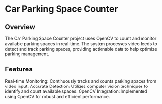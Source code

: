 # Car Parking Space Counter

## Overview

The Car Parking Space Counter project uses OpenCV to count and monitor available parking spaces in real-time. The system processes video feeds to detect and track parking spaces, providing actionable data to help optimize parking management.

## Features

Real-time Monitoring: Continuously tracks and counts parking spaces from video input.
Accurate Detection: Utilizes computer vision techniques to identify and count available spaces.
OpenCV Integration: Implemented using OpenCV for robust and efficient performance.
